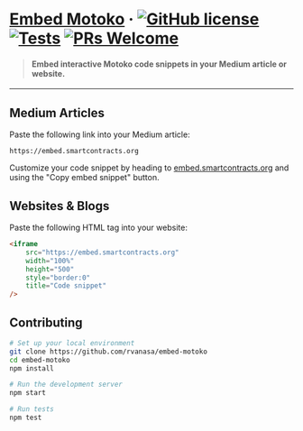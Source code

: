 # [Embed Motoko](https://embed.smartcontracts.org) &middot; [![GitHub license](https://img.shields.io/badge/license-Apache%202.0-blue.svg)](https://opensource.org/licenses/Apache-2.0) [![Tests](https://img.shields.io/github/actions/workflow/status/dfinity/embed-motoko/tests.yml?branch=main&logo=github)](https://github.com/dfinity/embed-motoko/actions?query=workflow:"Tests") [![PRs Welcome](https://img.shields.io/badge/PRs-welcome-brightgreen.svg)](https://github.com/dfinity/prettier-plugin-motoko/issues)

> #### Embed interactive Motoko code snippets in your Medium article or website.

---

## Medium Articles

Paste the following link into your Medium article:

```
https://embed.smartcontracts.org
```

Customize your code snippet by heading to [embed.smartcontracts.org](https://embed.smartcontracts.org) and using the "Copy embed snippet" button. 

## Websites & Blogs

Paste the following HTML tag into your website:

```html
<iframe
    src="https://embed.smartcontracts.org"
    width="100%"
    height="500"
    style="border:0"
    title="Code snippet"
/>
```

## Contributing

```sh
# Set up your local environment
git clone https://github.com/rvanasa/embed-motoko
cd embed-motoko
npm install

# Run the development server
npm start

# Run tests
npm test
```
